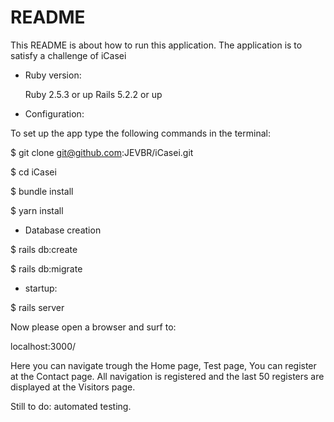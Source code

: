 # README

This README is about how to run this application. The application is to satisfy a challenge of iCasei

* Ruby version:

  Ruby 2.5.3 or up
  Rails 5.2.2 or up

* Configuration: 

To set up the app type the following commands in the terminal:

$ git clone git@github.com:JEVBR/iCasei.git

$ cd iCasei

$ bundle install

$ yarn install

* Database creation

$ rails db:create

$ rails db:migrate

* startup:

$ rails server

Now please open a browser and surf to:

localhost:3000/

Here you can navigate trough the Home page, Test page, You can register at the Contact page. All navigation is registered and the last 50 registers are displayed at the Visitors page.

Still to do: automated testing.


